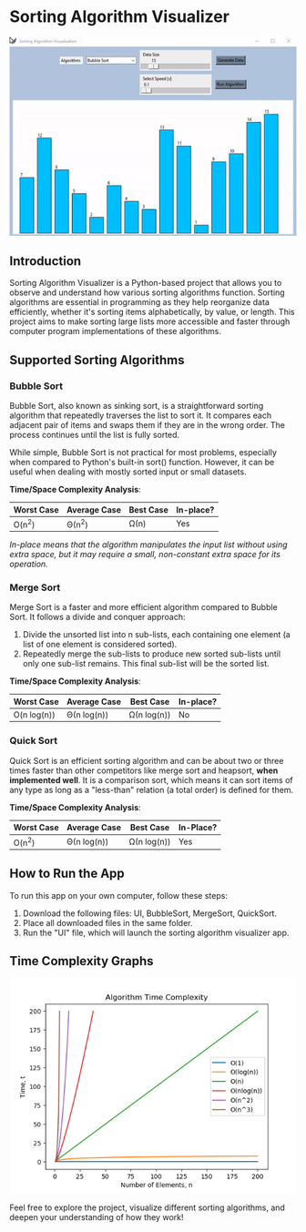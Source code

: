 # Sorting Algorithm Visualizer

![SortGIF](images/SortGIF.gif)

## Introduction

Sorting Algorithm Visualizer is a Python-based project that allows you to observe and understand how various sorting algorithms function. Sorting algorithms are essential in programming as they help reorganize data efficiently, whether it's sorting items alphabetically, by value, or length. This project aims to make sorting large lists more accessible and faster through computer program implementations of these algorithms.

## Supported Sorting Algorithms

### Bubble Sort
Bubble Sort, also known as sinking sort, is a straightforward sorting algorithm that repeatedly traverses the list to sort it. It compares each adjacent pair of items and swaps them if they are in the wrong order. The process continues until the list is fully sorted.

While simple, Bubble Sort is not practical for most problems, especially when compared to Python's built-in sort() function. However, it can be useful when dealing with mostly sorted input or small datasets.

**Time/Space Complexity Analysis**:

|Worst Case|Average Case|Best Case|In-place?|
|---|---|---|---|
|O(n<sup>2</sup>)|Θ(n<sup>2</sup>)|Ω(n)|Yes|

_In-place means that the algorithm manipulates the input list without using extra space, but it may require a small, non-constant extra space for its operation._

### Merge Sort
Merge Sort is a faster and more efficient algorithm compared to Bubble Sort. It follows a divide and conquer approach:

1. Divide the unsorted list into n sub-lists, each containing one element (a list of one element is considered sorted).
2. Repeatedly merge the sub-lists to produce new sorted sub-lists until only one sub-list remains. This final sub-list will be the sorted list.

**Time/Space Complexity Analysis**:



|Worst Case|Average Case|Best Case|In-place?|
|---|---|---|---|
|O(n log(n))|Θ(n log(n))|Ω(n log(n))|No|


### Quick Sort
Quick Sort is an efficient sorting algorithm and can be about two or three times faster than other competitors like merge sort and heapsort, **when implemented well**. It is a comparison sort, which means it can sort items of any type as long as a "less-than" relation (a total order) is defined for them.

**Time/Space Complexity Analysis**:


|Worst Case|Average Case|Best Case|In-Place?|
|---|---|---|---|
|O(n<sup>2</sup>)|Θ(n log(n))|Ω(n log(n))|Yes|


## How to Run the App

To run this app on your own computer, follow these steps:

1. Download the following files: UI, BubbleSort, MergeSort, QuickSort.
2. Place all downloaded files in the same folder.
3. Run the "UI" file, which will launch the sorting algorithm visualizer app.

## Time Complexity Graphs

![datasize vs time](images/BigO.png)

Feel free to explore the project, visualize different sorting algorithms, and deepen your understanding of how they work!
